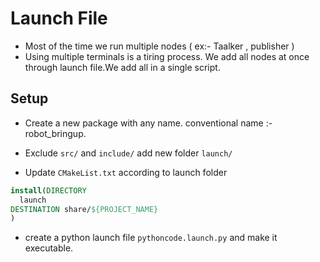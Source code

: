 # Launch File 

* Most of the time we run multiple nodes ( ex:- Taalker , publisher )
* Using multiple terminals is a tiring process. We add all nodes at once through launch file.We add all in a single script.

## Setup

* Create a new package with any name. conventional name :- robot_bringup. 
* Exclude `src/` and `include/` add new folder `launch/`

* Update `CMakeList.txt` according to launch folder

```cmake 
install(DIRECTORY
  launch
DESTINATION share/${PROJECT_NAME}
)
```

* create a python launch file `pythoncode.launch.py` and make it executable.
